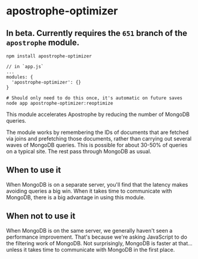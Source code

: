 # apostrophe-optimizer

## In beta. Currently requires the `651` branch of the `apostrophe` module.

```
npm install apostrophe-optimizer
```

```
// in `app.js`
...
modules: {
  'apostrophe-optimizer': {}
}
```

```
# Should only need to do this once, it's automatic on future saves
node app apostrophe-optimizer:reoptimize
```

This module accelerates Apostrophe by reducing the number of MongoDB queries.

The module works by remembering the IDs of documents that are fetched via joins and prefetching those documents, rather than carrying out several waves of MongoDB queries. This is possible for about 30-50% of queries on a typical site. The rest pass through MongoDB as usual.

## When to use it

When MongoDB is on a separate server, you'll find that the latency makes avoiding queries a big win. When it takes time to communicate with MongoDB, there is a big advantage in using this module.

## When not to use it

When MongoDB is on the same server, we generally haven't seen a performance improvement. That's because we're asking JavaScript to do the filtering work of MongoDB. Not surprisingly, MongoDB is faster at that... unless it takes time to communicate with MongoDB in the first place.
